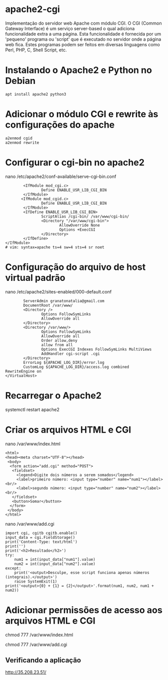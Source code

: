# apache2-cgi
Implementação do servidor web Apache com módulo CGI. O CGI (Common Gateway Interface) é um serviço server-based o qual adiciona funcionalidade extra a uma página. Esta funcionalidade é fornecida por um 'pequeno' programa ou 'script' que é executado no servidor onde a página web fica. Estes programas podem ser feitos em diversas linguagens como Perl, PHP, C, Shell Script, etc.

# Instalando o Apache2 e Python no Debian
```sudo su
apt install apache2 python3
```

# Adicionar o módulo CGI e rewrite às configurações do apache
```a2enmod cgi
a2enmod cgid
a2enmod rewrite
```

# Configurar o cgi-bin no apache2
nano /etc/apache2/conf-available/serve-cgi-bin.conf




```<IfModule mod_alias.c>
        <IfModule mod_cgi.c>
                Define ENABLE_USR_LIB_CGI_BIN
        </IfModule>
       <IfModule mod_cgid.c>
                Define ENABLE_USR_LIB_CGI_BIN
        </IfModule>
        <IfDefine ENABLE_USR_LIB_CGI_BIN>
                ScriptAlias /cgi-bin/ /var/www/cgi-bin/
                <Directory "/var/www/cgi-bin">
                        AllowOverride None
                        Options +ExecCGI 
                </Directory>
        </IfDefine>
</IfModule>
# vim: syntax=apache ts=4 sw=4 sts=4 sr noet
```


# Configuração do arquivo de host virtual padrão
nano /etc/apache2/sites-enabled/000-default.conf



```<VirtualHost *:80>
        ServerAdmin granatonatalia@gmail.com
        DocumentRoot /var/www/
        <Directory />
                Options FollowSymLinks
                AllowOverride all
        </Directory>
        <Directory /var/www/>
                Options FollowSymLinks
                AllowOverride all
                Order allow,deny
                allow from all
                Options ExecCGI Indexes FollowSymLinks MultiViews
                AddHandler cgi-script .cgi
        </Directory>
        ErrorLog ${APACHE_LOG_DIR}/error.log
        CustomLog ${APACHE_LOG_DIR}/access.log combined
RewriteEngine on
</VirtualHost>
```



# Recarregar o Apache2
systemctl restart apache2


# Criar os arquivos HTML e CGI
nano /var/www/index.html


```<!DOCTYPE html>
<html>
<head><meta charset="UTF-8"></head>
 <body>
  <form action="add.cgi" method="POST">
   <fieldset>
     <legend>Digite dois números a serem somados</legend>
     <label>primeiro número: <input type="number" name="num1"></label><br/>
     <label>segundo número: <input type="number" name="num2"></label><br/>
   </fieldset>
   <button>Somar</button>
  </form>
 </body>
</html>
```

nano /var/www/add.cgi 


```#!/usr/bin/env python3
import cgi, cgitb cgitb.enable()
input_data = cgi.FieldStorage()
print('Content-Type: text/html')
print('')
print('<h2>Resultado</h2>')
try:
    num1 = int(input_data["num1"].value)
    num2 = int(input_data["num2"].value)
except:
    print('<output>Desculpe, esse script funciona apenas números (integrais).</output>')
    raise SystemExit(1)
print('<output>{0} + {1} = {2}</output>'.format(num1, num2, num1 + num2))
```

# Adicionar permissões de acesso aos arquivos HTML e CGI
chmod 777 /var/www/index.html


chmod 777 /var/www/add.cgi


## Verificando a aplicação
http://35.208.23.51/

